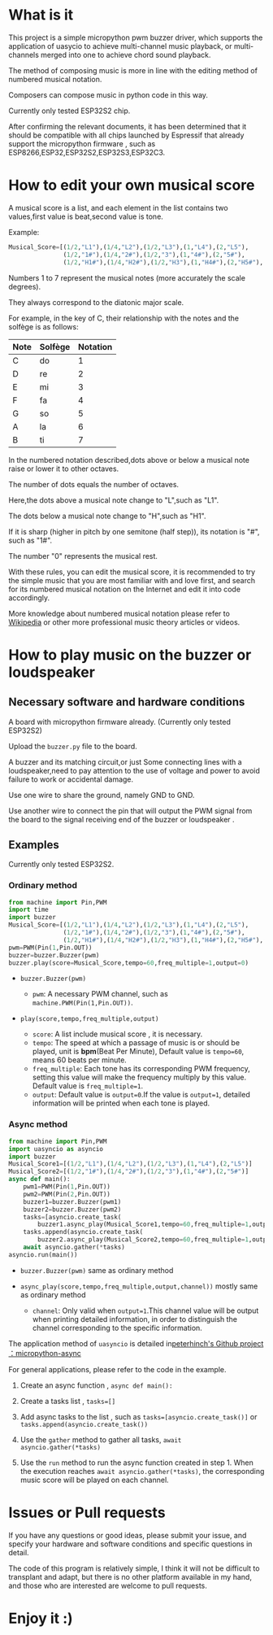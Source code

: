 # What is it

This project is a simple micropython pwm buzzer driver, which supports the application of uasycio to achieve multi-channel music playback, or multi-channels merged into one to achieve chord sound playback.

The method of composing music is more in line with the editing method of numbered musical notation. 

Composers can compose music in python code in this way. 

Currently only tested ESP32S2 chip.

After confirming the relevant documents, it has been determined that it should be compatible with all chips launched by Espressif that already support the micropython firmware , such as ESP8266,ESP32,ESP32S2,ESP32S3,ESP32C3.

# How to edit your own musical score

A musical score is a list, and each element in the list contains two values,first value is beat,second value is tone.

Example:

```python
Musical_Score=[(1/2,"L1"),(1/4,"L2"),(1/2,"L3"),(1,"L4"),(2,"L5"),
               (1/2,"1#"),(1/4,"2#"),(1/2,"3"),(1,"4#"),(2,"5#"),
               (1/2,"H1#"),(1/4,"H2#"),(1/2,"H3"),(1,"H4#"),(2,"H5#"),(1,"0")]
```

Numbers 1 to 7 represent the musical notes (more accurately the scale degrees). 

They always correspond to the diatonic major scale.

For example, in the key of C, their relationship with the notes and the solfège is as follows:

|Note|Solfège|Notation|
|---|---|---|
| C | do | 1 |
| D | re | 2 |
| E | mi | 3 |
| F | fa | 4 |
| G | so | 5 |
| A | la | 6 |
| B | ti | 7 |

In the numbered notation described,dots above or below a musical note raise or lower it to other octaves. 

The number of dots equals the number of octaves.

Here,the dots above a musical note change to "L",such as "L1".

The dots below a musical note change to "H",such as "H1".

If it is sharp (higher in pitch by one semitone (half step)), its notation is "#", such as "1#". 

The number "0" represents the musical rest.

With these rules, you can edit the musical score, it is recommended to try the simple music that you are most familiar with and love first, and search for its numbered musical notation on the Internet and edit it into code accordingly. 

More knowledge about numbered musical notation please refer to [Wikipedia](https://en.wikipedia.org/wiki/Numbered_musical_notation) or other more professional music theory articles or videos.

# How to play music on the buzzer or loudspeaker

## Necessary software and hardware conditions

A board with micropython firmware already. (Currently only tested ESP32S2)

Upload the `buzzer.py` file to the board.

A buzzer and its matching circuit,or just Some connecting lines with a loudspeaker,need to pay attention to the use of voltage and power to avoid failure to work or accidental damage. 

Use one wire to share the ground, namely GND to GND. 

Use another wire to connect the pin that will output the PWM signal from the board to the signal receiving end of the buzzer or loudspeaker .

## Examples

Currently only tested ESP32S2.

### Ordinary method

```python
from machine import Pin,PWM
import time
import buzzer
Musical_Score=[(1/2,"L1"),(1/4,"L2"),(1/2,"L3"),(1,"L4"),(2,"L5"),
               (1/2,"1#"),(1/4,"2#"),(1/2,"3"),(1,"4#"),(2,"5#"),
               (1/2,"H1#"),(1/4,"H2#"),(1/2,"H3"),(1,"H4#"),(2,"H5#"),(1,"0")]
pwm=PWM(Pin(1,Pin.OUT))
buzzer=buzzer.Buzzer(pwm)
buzzer.play(score=Musical_Score,tempo=60,freq_multiple=1,output=0)
```

- `buzzer.Buzzer(pwm)`
    - `pwm`: A necessary PWM channel, such as `machine.PWM(Pin(1,Pin.OUT))`.

- `play(score,tempo,freq_multiple,output)`
    - `score`: A list include musical score , it is necessary.
    - `tempo`: The speed at which a passage of music is or should be played, unit is **bpm**(Beat Per Minute), Default value is `tempo=60`, means 60 beats per minute.
    - `freq_multiple`: Each tone has its corresponding PWM frequency, setting this value will make the frequency multiply by this value. Default value is `freq_multiple=1`.
    - `output`: Default value is `output=0`.If the value is `output=1`, detailed information will be printed when each tone is played.

### Async method

```python
from machine import Pin,PWM
import uasyncio as asyncio
import buzzer
Musical_Score1=[(1/2,"L1"),(1/4,"L2"),(1/2,"L3"),(1,"L4"),(2,"L5")]
Musical_Score2=[(1/2,"1#"),(1/4,"2#"),(1/2,"3"),(1,"4#"),(2,"5#")]
async def main():
    pwm1=PWM(Pin(1,Pin.OUT))
    pwm2=PWM(Pin(2,Pin.OUT))
    buzzer1=buzzer.Buzzer(pwm1)
    buzzer2=buzzer.Buzzer(pwm2)
    tasks=[asyncio.create_task(
        buzzer1.async_play(Musical_Score1,tempo=60,freq_multiple=1,output=1,channel=0))]
    tasks.append(asyncio.create_task(
        buzzer2.async_play(Musical_Score2,tempo=60,freq_multiple=1,output=1,channel=1)))
    await asyncio.gather(*tasks)
asyncio.run(main())
```

- `buzzer.Buzzer(pwm)` same as ordinary method

- `async_play(score,tempo,freq_multiple,output,channel))` mostly same as ordinary method
    - `channel`: Only valid when `output=1`.This channel value will be output when printing detailed information, in order to distinguish the channel corresponding to the specific information.

The application method of `uasyncio` is detailed in[peterhinch's Github project ：micropython-async](https://github.com/peterhinch/micropython-async)

For general applications, please refer to the code in the example. 

1. Create an async function , `async def main():` 

2. Create a tasks list ,  `tasks=[]`

3. Add async tasks to the list , such as `tasks=[asyncio.create_task()]` or `tasks.append(asyncio.create_task())`

4. Use the `gather` method to gather all tasks, `await asyncio.gather(*tasks)`

5. Use the `run` method to run the async function created in step 1. When the execution reaches `await asyncio.gather(*tasks)`, the corresponding music score will be played on each channel.

# Issues or Pull requests

If you have any questions or good ideas, please submit your issue, and specify your hardware and software conditions and specific questions in detail.

The code of this program is relatively simple, I think it will not be difficult to transplant and adapt, but there is no other platform available in my hand, and those who are interested are welcome to pull requests. 

# Enjoy it :)
